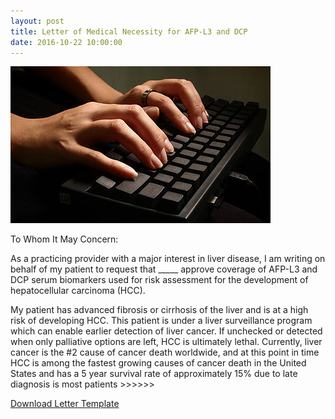 ```yaml
---
layout: post
title: Letter of Medical Necessity for AFP-L3 and DCP
date: 2016-10-22 10:00:00
---
```


![](/assets/images/letter-of-medical-necessity-for-afp-l3-and-dcp.jpg)

To Whom It May Concern: 
 
As a practicing provider with a major interest in liver disease, I am writing on behalf of my patient to request that _____ approve coverage of AFP-L3 and DCP serum biomarkers used for risk assessment for the development of hepatocellular carcinoma (HCC). 
 
My patient has advanced fibrosis or cirrhosis of the liver and is at a high risk of developing HCC. This patient is under a liver surveillance program which can enable earlier detection of liver cancer. If unchecked or detected when only palliative options are left, HCC is ultimately lethal.  Currently, liver cancer is the #2 cause of cancer death worldwide, and at this point in time HCC is among the fastest growing causes of cancer death in the United States and has a 5 year survival rate of approximately 15% due to late diagnosis is most patients >>>>>>

[Download Letter Template](https://jumpshare.com/v/Dc0etNFed9K8vOozcHai)